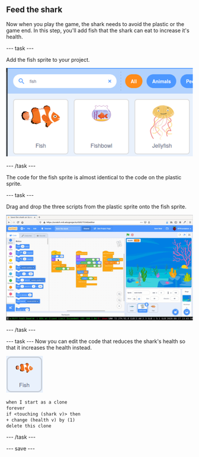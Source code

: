 ## Feed the shark

Now when you play the game, the shark needs to avoid the plastic or the game end. In this step, you'll add fish that the shark can eat to increase it's health.

--- task ---

Add the fish sprite to your project.

![image showing search and selection of fish sprite](images/add-fish.png)

--- /task ---

The code for the fish sprite is almost identical to the code on the plastic sprite.

--- task ---

Drag and drop the three scripts from the plastic sprite onto the fish sprite.

![copy scripts](images/copy-scripts.gif)

--- /task ---

--- task ---
Now you can edit the code that reduces the shark's health so that it increases the health instead.

![fish sprite](images/fish-sprite.png)

```blocks3
when I start as a clone
forever
if <touching (shark v)> then
+ change (health v) by (1)
delete this clone
```

--- /task ---

--- save ---


